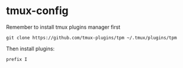 # tmux-config

Remember to install tmux plugins manager first

    git clone https://github.com/tmux-plugins/tpm ~/.tmux/plugins/tpm

Then install plugins:

    prefix I

    

